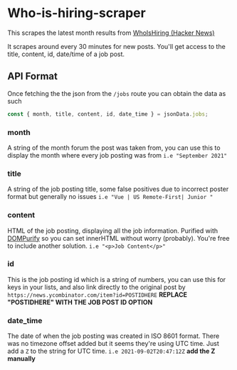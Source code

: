 ﻿# Who-is-hiring-scraper

This scrapes the latest month results from [WhoIsHiring (Hacker News)](https://news.ycombinator.com/submitted?id=whoishiring)

It scrapes around every 30 minutes for new posts. You'll get access to the title, content, id, date/time of a job post.

## API Format

Once fetching the the json from the `/jobs` route you can obtain the data as such

```js
const { month, title, content, id, date_time } = jsonData.jobs;
```

### month

A string of the month forum the post was taken from, you can use
this to display the month where every job posting was from `i.e "September 2021"`

### title

A string of the job posting title, some false positives due to incorrect poster format but generally no issues `i.e "Vue | US Remote-First| Junior "`

### content

HTML of the job posting, displaying all the job information. Purified with [DOMPurify](https://github.com/cure53/DOMPurify) so you can set innerHTML without worry (probably). You're free to include another solution. `i.e "<p>Job Content</p>"`

### id

This is the job posting id which is a string of numbers, you can use this for keys in your lists, and also link directly to the original post by `https://news.ycombinator.com/item?id=POSTIDHERE` **REPLACE "POSTIDHERE" WITH THE JOB POST ID OPTION**

### date_time

The date of when the job posting was created in ISO 8601 format. There was no timezone offset added but it seems they're using UTC time. Just add a `Z` to the string for UTC time. `i.e 2021-09-02T20:47:12Z` **add the Z manually**
